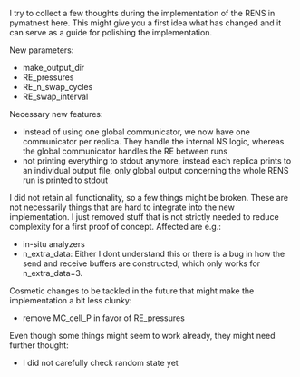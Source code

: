 I try to collect a few thoughts during the implementation of the RENS in pymatnest here. This might give you a first idea what has changed and it can serve as a guide for polishing the implementation.

New parameters:
- make_output_dir
- RE_pressures
- RE_n_swap_cycles
- RE_swap_interval

Necessary new features:
- Instead of using one global communicator, we now have one communicator per replica. They handle the internal NS logic, whereas the global communicator handles the RE between runs
- not printing everything to stdout anymore, instead each replica prints to an individual output file, only global output concerning the whole RENS run is printed to stdout

I did not retain all functionality, so a few things might be broken. These are not necessarily things that are hard to integrate into the new implementation. I just removed stuff that is not strictly needed to reduce complexity for a first proof of concept. Affected are e.g.:
- in-situ analyzers
- n_extra_data: Either I dont understand this or there is a bug in how the send and receive buffers are constructed, which only works for n_extra_data=3.

Cosmetic changes to be tackled in the future that might make the implementation a bit less clunky:
- remove MC_cell_P in favor of RE_pressures

Even though some things might seem to work already, they might need further thought:
- I did not carefully check random state yet
